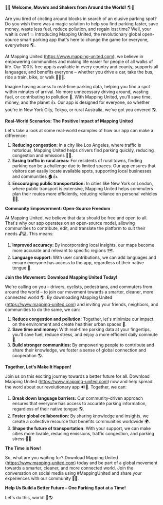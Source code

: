 🚗💡 **Welcome, Movers and Shakers from Around the World!** 🌎👋

Are you tired of circling around blocks in search of an elusive parking spot? Do you wish there was a magic solution to help you find parking faster, save money, waste less fuel, reduce pollution, and regain lost time? Well, your wait is over! 💥 Introducing Mapping United, the revolutionary global open-source smart parking app that's here to change the game for everyone, everywhere 🌎.

At Mapping United (https://www.mapping-united.com), we believe in empowering communities and making life easier for people of all walks of life. Our 100% free app is available in every country and county, supports all languages, and benefits everyone – whether you drive a car, take the bus, ride a train, bike, or walk 🚶‍♀️🚌.

Imagine having access to real-time parking data, helping you find a spot within minutes of arrival. No more unnecessary driving around, wasting fuel, or contributing to pollution 💨. With Mapping United, you'll save time, money, and the planet 👍. Our app is designed for everyone, so whether you're in New York City, Tokyo, or rural Australia, we've got you covered 🌎.

**Real-World Scenarios: The Positive Impact of Mapping United**

Let's take a look at some real-world examples of how our app can make a difference:

1. **Reducing congestion:** In a city like Los Angeles, where traffic is notorious, Mapping United helps drivers find parking quickly, reducing congestion and emissions 🚗💨.
2. **Easing traffic in rural areas:** For residents of rural towns, finding parking can be a challenge due to limited spaces. Our app ensures that visitors can easily locate available spots, supporting local businesses and communities 🏠👍.
3. **Encouraging public transportation:** In cities like New York or London, where public transport is extensive, Mapping United helps commuters plan their routes more efficiently, reducing reliance on personal vehicles 🚌🚂.

**Community Empowerment: Open-Source Freedom**

At Mapping United, we believe that data should be free and open to all. That's why our app operates on an open-source model, allowing communities to contribute, edit, and translate the platform to suit their needs 🔓💻. This means:

1. **Improved accuracy:** By incorporating local insights, our maps become more accurate and relevant to specific regions 🗺️.
2. **Language support:** With user contributions, we can add languages and ensure everyone has access to the app, regardless of their native tongue 💬.

**Join the Movement: Download Mapping United Today!**

We're calling on you – drivers, cyclists, pedestrians, and commuters from around the world – to join our movement towards a smarter, cleaner, more connected world 🌎. By downloading Mapping United (https://www.mapping-united.com) and inviting your friends, neighbors, and communities to do the same, we can:

1. **Reduce congestion and pollution:** Together, let's minimize our impact on the environment and create healthier urban spaces 🌳.
2. **Save time and money:** With real-time parking data at your fingertips, you'll save fuel, reduce stress, and enjoy a more efficient daily commute 💸.
3. **Build stronger communities:** By empowering people to contribute and share their knowledge, we foster a sense of global connection and cooperation 🌎.

**Together, Let's Make It Happen!**

Join us on this exciting journey towards a better future for all. Download Mapping United (https://www.mapping-united.com) now and help spread the word about our revolutionary app 🔊👥. Together, we can:

1. **Break down language barriers:** Our community-driven approach ensures that everyone has access to accurate parking information, regardless of their native tongue 🌎.
2. **Foster global collaboration:** By sharing knowledge and insights, we create a collective resource that benefits communities worldwide 🌍.
3. **Shape the future of transportation:** With your support, we can make cities more livable, reducing emissions, traffic congestion, and parking stress 🚗💡.

**The Time is Now!**

So, what are you waiting for? Download Mapping United (https://www.mapping-united.com) today and be part of a global movement towards a smarter, cleaner, and more connected world. Join the conversation on social media using #MappingUnited and share your experiences with our community 📱👫.

**Help Us Build a Better Future – One Parking Spot at a Time!**

Let's do this, world! 💪🌎